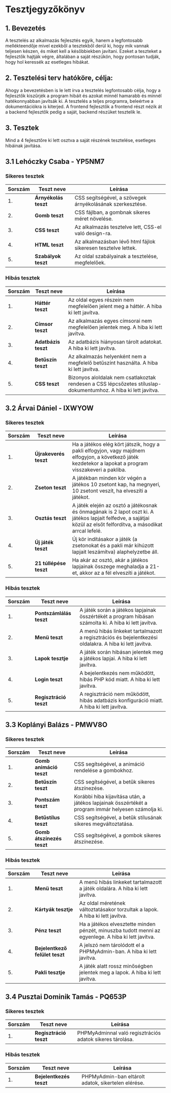 # Tesztjegyzőkönyv

## 1. Bevezetés

A tesztelés az alkalmazás fejlesztés egyik, hanem a legfontosabb mellékteendője mivel ezekből a tesztekből derül ki,
hogy mik vannak teljesen készen, és miket kell a későbbiekben javítani.
Ezeket a teszteket a fejlesztők hajtják végre, általában a saját részükön, hogy pontosan tudják, hogy hol keressék az esetleges hibákat.

## 2. Tesztelési terv hatóköre, célja:

Ahogy a bevezetésben is le lett írva a tesztelés legfontosabb célja,
hogy a fejlesztők kiszűrjék a program hibáit és azokat minnél hamarabb és minnél hatékonnyabban javítsák ki.
A tesztelés a teljes programra, beleértve a dokumentációkra is kiterjed.
A frontend fejlesztők a frontend részt nézik át a backend fejlesztők pedig a saját, backend részüket tesztelik le.

## 3. Tesztek

Mind a 4 fejlesztőre ki lett osztva a saját részének tesztelése, esetleges hibáinak javítása.

## 3.1 Lehóczky Csaba - YP5NM7

### Sikeres tesztek

| Sorszám | Teszt neve | Leírása |
|---|---|---|
| 1. | **Árnyékolás teszt** | CSS segítségével, a szövegek árnyékolásának szerkesztése. |
| 2. | **Gomb teszt** | CSS fájlban, a gombnak sikeres méret növelése. |
| 3. | **CSS teszt** | Az alkalmazás tesztelve lett, CSS-el való design-ra. |
| 4. | **HTML teszt** | Az alkalmazásban lévő html fájlok sikeresen tesztelve lettek. |
| 5. | **Szabályok teszt** | Az oldal szabályainak a tesztelése, megfelelőek. |


### Hibás tesztek

| Sorszám | Teszt neve | Leírása |
|---|---|---|
| 1. | **Háttér teszt** | Az oldal egyes részein nem megfelelően jelent meg a háttér. A hiba ki lett javítva. |
| 2. | **Címsor teszt** | Az alkalmazás egyes címsorai nem megfelelően jelentek meg. A hiba ki lett javítva. |
| 3. | **Adatbázis teszt** | Az adatbázis hiányosan tárolt adatokat. A hiba ki lett javítva. |
| 4. | **Betűszín teszt** | Az alkalmazás helyenként nem a megfelelő betűszínt használta. A hiba ki lett javítva. |
| 5. | **CSS teszt** | Bizonyos aloldalak nem csatlakoztak rendesen a CSS lépcsőzetes stíluslap-dokumentumhoz. A hiba ki lett javítva. |



## 3.2 Árvai Dániel - IXWYOW

### Sikeres tesztek

| Sorszám | Teszt neve | Leírása |
|---|---|---|
| 1. | **Újrakeverés teszt** | Ha a játékos elég kört játszik, hogy a pakli elfogyjon, vagy majdnem elfogyjon, a következő játék kezdetekor a lapokat a program visszakeveri a pakliba. |
| 2. | **Zseton teszt** | A játékban minden kör végén a játékos 10 zsetont kap, ha megnyeri, 10 zsetont veszít, ha elveszíti a játékot. |
| 3. | **Osztás teszt** | A játék elején az osztó a játékosnak és önmagának is 2 lapot oszt ki. A játékos lapjait felfedve, a sajátjai közül az elsőt felfordítva, a másodikat arrcal lefelé. |
| 4. | **Új játék teszt** | Új kör indításakor a játék (a zsetonokat és a pakli már kihúzott lapjait leszámítva) alaphelyzetbe áll.|
| 5. | **21 túllépése teszt** | Ha akár az osztó, akár a játékos lapjainak összege meghaladja a 21-et, akkor az a fél elveszíti a játékot. |


### Hibás tesztek

| Sorszám | Teszt neve | Leírása |
|---|---|---|
| 1. | **Pontszámlálás teszt** | A játék során a játékos lapjainak összértékét a program hibásan számolta ki. A hiba ki lett javítva. |
| 2. | **Menü teszt**| A menü hibás linkeket tartalmazott a regisztrációs és bejelentkezési oldalakra. A hiba ki lett javítva. |
| 3. | **Lapok tesztje** | A játék során hibásan jelentek meg a játékos lapjai. A hiba ki lett javítva. |
| 4. | **Login teszt**| A bejelentkezés nem működött, hibás PHP kód miatt. A hiba ki lett javítva. |
| 5. | **Regisztráció teszt** | A regisztráció nem működött, hibás adatbázis konfiguráció miatt. A hiba ki lett javítva. |



## 3.3 Koplányi Balázs - PMWV8O

### Sikeres tesztek

| Sorszám | Teszt neve | Leírása |
|---|---|---|
| 1. | **Gomb animáció teszt** | CSS segítségével, a animáció rendelése a gombokhoz. |
| 2. | **Betűszín teszt** | CSS segítségével, a betűk sikeres átszínezése. |
| 3. | **Pontszám teszt** | Korábbi hiba kijavítása után, a játékos lapjainak összértékét a program immár helyesen számolja ki. |
| 4. | **Betűstílus teszt** | CSS segítségével, a betűk stílusának sikeres megváltoztatása. |
| 5. | **Gomb átszínezés teszt** | CSS segítségével, a gombok sikeres átszínezése. |


### Hibás tesztek

| Sorszám | Teszt neve | Leírása |
|---|---|---|
| 1. | **Menü teszt** | A menü hibás linkeket tartalmazott a játék oldalára. A hiba ki lett javítva. |
| 2. | **Kártyák tesztje** | Az oldal méretének változtatásakor torzultak a lapok. A hiba ki lett javítva.  |
| 3. | **Pénz teszt** | Ha a játékos elvesztette minden pénzét, minuszba tudott menni az egyenlege. A hiba ki lett javítva.  |
| 4. | **Bejelentkező felület teszt** | A jelszó nem tárolódott el a PHPMyAdmin-ban. A hiba ki lett javítva.  |
| 5. | **Pakli tesztje** | A játék alatt rossz minőségben jelentek meg a lapok. A hiba ki lett javítva.  |



## 3.4 Pusztai Dominik Tamás - PQ653P

### Sikeres tesztek

| Sorszám | Teszt neve | Leírása |
|---|---|---|
| 1. | **Regisztráció teszt** | PHPMyAdminnal való regisztrációs adatok sikeres tárolása. |





### Hibás tesztek

| Sorszám | Teszt neve | Leírása |
|---|---|---|
| 1. | **Bejelentkezés teszt** | PHPMyAdmin-ban eltárolt adatok, sikertelen elérése. |
